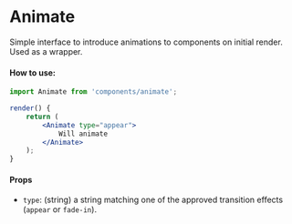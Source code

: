 # Animate

Simple interface to introduce animations to components on initial render. Used as a wrapper.

#### How to use:

```jsx
import Animate from 'components/animate';

render() {
	return (
		<Animate type="appear">
			Will animate
		</Animate>
	);
}
```

#### Props

- `type`: (string) a string matching one of the approved transition effects (`appear` or `fade-in`).
